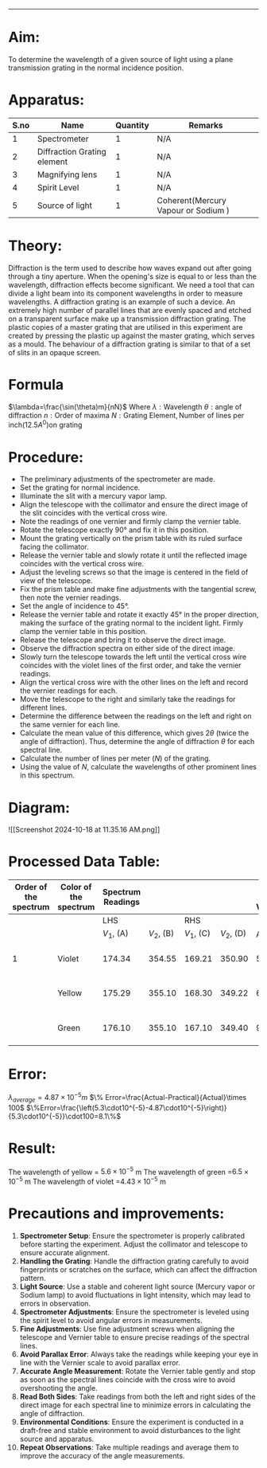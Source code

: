 ___
# Aim:
To determine the wavelength of a given source of light using a plane transmission grating in the normal incidence position.
# Apparatus: 

| S.no | Name                        | Quantity | Remarks                             |
| ---- | --------------------------- | -------- | ----------------------------------- |
| 1    | Spectrometer                | 1        | N/A                                 |
| 2    | Diffraction Grating element | 1        | N/A                                 |
| 3    | Magnifying lens             | 1        | N/A                                 |
| 4    | Spirit Level                | 1        | N/A                                 |
| 5    | Source of light             | 1        | Coherent(Mercury Vapour or Sodium ) |


# Theory:
Diffraction is the term used to describe how waves expand out after going through a tiny aperture. When the opening's size is equal to or less than the wavelength, diffraction effects become significant. We need a tool that can divide a light beam into its component wavelengths in order to measure wavelengths. A diffraction grating is an example of such a device. An extremely high number of parallel lines that are evenly spaced and etched on a transparent surface make up a transmission diffraction grating. The plastic copies of a master grating that are utilised in this experiment are created by pressing the plastic up against the master grating, which serves as a mould. The behaviour of a diffraction grating is similar to that of a set of slits in an opaque screen.

# Formula

$\lambda=\frac{\sin(\theta)m}{nN}$
Where
$\lambda: \text{Wavelength}$
$\theta: \text{angle of diffraction}$
$n: \text{Order of maxima}$
$N: \text{Grating Element},\text{Number of lines per inch}(12.5A^0)\text{on grating}$
# Procedure:

- The preliminary adjustments of the spectrometer are made.
- Set the grating for normal incidence.
- Illuminate the slit with a mercury vapor lamp.
- Align the telescope with the collimator and ensure the direct image of the slit coincides with the vertical cross wire.
- Note the readings of one vernier and firmly clamp the vernier table.
- Rotate the telescope exactly 90° and fix it in this position.
- Mount the grating vertically on the prism table with its ruled surface facing the collimator.
- Release the vernier table and slowly rotate it until the reflected image coincides with the vertical cross wire.
- Adjust the leveling screws so that the image is centered in the field of view of the telescope.
- Fix the prism table and make fine adjustments with the tangential screw, then note the vernier readings.
- Set the angle of incidence to 45°.
- Release the vernier table and rotate it exactly 45° in the proper direction, making the surface of the grating normal to the incident light. Firmly clamp the vernier table in this position.
- Release the telescope and bring it to observe the direct image. 
- Observe the diffraction spectra on either side of the direct image.
- Slowly turn the telescope towards the left until the vertical cross wire coincides with the violet lines of the first order, and take the vernier readings.
- Align the vertical cross wire with the other lines on the left and record the vernier readings for each.
- Move the telescope to the right and similarly take the readings for different lines.
- Determine the difference between the readings on the left and right on the same vernier for each line.
- Calculate the mean value of this difference, which gives ${2\theta}$ (twice the angle of diffraction). Thus, determine the angle of diffraction ${\theta}$ for each spectral line.
- Calculate the number of lines per meter (${N}$) of the grating.
- Using the value of ${N}$, calculate the wavelengths of other prominent lines in this spectrum.
# Diagram:
![[Screenshot 2024-10-18 at 11.35.16 AM.png]]

# Processed Data Table:

| Order of the spectrum | Color of the spectrum | Spectrum Readings |              |              |              | Value of Vernier |      |      | Value of $\theta$ in degrees | $\lambda$(m)          |
|-----------------------|-----------------------|-------------------|--------------|--------------|--------------|------------------|------|------|------------------------------|-----------------------|
|                       |                       | LHS               |              | RHS          |              |                  |      |      |                              |                       |
|                       |                       | $V_{1}$, (A)      | $V_{2}$, (B) | $V_{1}$, (C) | $V_{2}$, (D) | A-C              | B-D  | Mean |                              |                       |
| 1                     | Violet                | 174.34            | 354.55       | 169.21       | 350.90       | 5.13             | 3.65 | 4.39 | 2.5                          | $4.43 \times 10^{-5}$ |
|                       | Yellow                | 175.29            | 355.10       | 168.30       | 349.22       | 6.99             | 5.88 | 6.43 | 3.215                        | $5.6 \times 10^{-5}$  |
|                       | Green                 | 176.10            | 355.10       | 167.10       | 349.40       | 9.00             | 5.70 | 7.35 | 3.675                        | $6.5 \times 10^{-5}$  |

# Error:
$\lambda_{average}=4.87 \times 10^{-5}m$
$\% Error=\frac{Actual-Practical}{Actual}\times 100$
$\%Error=\frac{\left(5.3\cdot10^{-5}-4.87\cdot10^{-5}\right)}{5.3\cdot10^{-5}}\cdot100=8.1\%$

# Result:

The wavelength of yellow = $5.6 \times 10^{-5}$ m
The wavelength of green =$6.5 \times 10^{-5}$ m
The wavelength of violet =$4.43 \times 10^{-5}$ m


# Precautions and improvements:
1. **Spectrometer Setup**: Ensure the spectrometer is properly calibrated before starting the experiment. Adjust the collimator and telescope to ensure accurate alignment.
2. **Handling the Grating**: Handle the diffraction grating carefully to avoid fingerprints or scratches on the surface, which can affect the diffraction pattern.
3. **Light Source**: Use a stable and coherent light source (Mercury vapor or Sodium lamp) to avoid fluctuations in light intensity, which may lead to errors in observation.
4. **Spectrometer Adjustments**: Ensure the spectrometer is leveled using the spirit level to avoid angular errors in measurements.
5. **Fine Adjustments**: Use fine adjustment screws when aligning the telescope and Vernier table to ensure precise readings of the spectral lines.
6. **Avoid Parallax Error**: Always take the readings while keeping your eye in line with the Vernier scale to avoid parallax error.
7. **Accurate Angle Measurement**: Rotate the Vernier table gently and stop as soon as the spectral lines coincide with the cross wire to avoid overshooting the angle.
8. **Read Both Sides**: Take readings from both the left and right sides of the direct image for each spectral line to minimize errors in calculating the angle of diffraction.
9. **Environmental Conditions**: Ensure the experiment is conducted in a draft-free and stable environment to avoid disturbances to the light source and apparatus.    
10. **Repeat Observations**: Take multiple readings and average them to improve the accuracy of the angle measurements.
